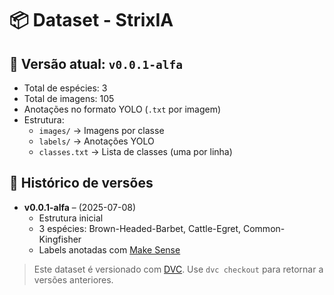 # 📦 Dataset - StrixIA

## 📌 Versão atual: `v0.0.1-alfa`

- Total de espécies: 3
- Total de imagens: 105
- Anotações no formato YOLO (`.txt` por imagem)
- Estrutura:
  - `images/` → Imagens por classe
  - `labels/` → Anotações YOLO
  - `classes.txt` → Lista de classes (uma por linha)

## 🔖 Histórico de versões

- **v0.0.1-alfa** – (2025-07-08)
  - Estrutura inicial
  - 3 espécies: Brown-Headed-Barbet, Cattle-Egret, Common-Kingfisher
  - Labels anotadas com [Make Sense](https://www.makesense.ai/)

> Este dataset é versionado com [DVC](https://dvc.org). Use `dvc checkout` para retornar a versões anteriores.
